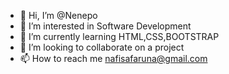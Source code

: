 - 👋 Hi, I’m @Nenepo
- 👀 I’m interested in Software Development
- 🌱 I’m currently learning HTML,CSS,BOOTSTRAP
- 💞️ I’m looking to collaborate on a project
- 📫 How to reach me nafisafaruna@gmail.com

<!--
Nenepo/Nenepo is a ✨ special ✨ repository because its `README.md` (this file) appears on your GitHub profile.
You can click the Preview link to take a look at your changes. -->

